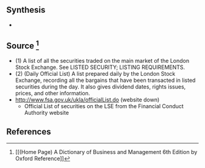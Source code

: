 ## Synthesis
- 
## Source [^1]
- (1) A list of all the securities traded on the main market of the London Stock Exchange. See LISTED SECURITY; LISTING REQUIREMENTS. 
- (2) (Daily Official List) A list prepared daily by the London Stock Exchange, recording all the bargains that have been transacted in listed securities during the day. It also gives dividend dates, rights issues, prices, and other information.
- http://www.fsa.gov.uk/ukla/officialList.do (website down)
	- Official List of securities on the LSE from the Financial Conduct Authority website
## References

[^1]: [[(Home Page) A Dictionary of Business and Management 6th Edition by Oxford Reference]]